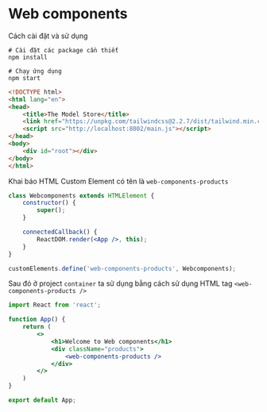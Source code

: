 # Web components

Cách cài đặt và sử dụng
```shell
# Cài đặt các package cần thiết
npm install

# Chạy ứng dụng
npm start
```

```html
<!DOCTYPE html>
<html lang="en">
<head>
    <title>The Model Store</title>
    <link href="https://unpkg.com/tailwindcss@2.2.7/dist/tailwind.min.css" rel="stylesheet">
    <script src="http://localhost:8002/main.js"></script>
</head>
<body>
    <div id="root"></div>
</body>
</html>

```

Khai báo HTML Custom Element có tên là `web-components-products`
```jsx
class Webcomponents extends HTMLElement {
    constructor() {
        super();
    }

    connectedCallback() {
        ReactDOM.render(<App />, this);
    }
}

customElements.define('web-components-products', Webcomponents);
```

Sau đó ở project `container` ta sử dụng bằng cách sử dụng HTML tag `<web-components-products />`
```jsx
import React from 'react';

function App() {
    return (
        <>
            <h1>Welcome to Web components</h1>
            <div className="products">
                <web-components-products />
            </div>
        </>
    )
}

export default App;
```
